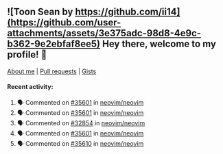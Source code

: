 ## ![Toon Sean by https://github.com/ii14](https://github.com/user-attachments/assets/3e375adc-98d8-4e9c-b362-9e2ebfaf8ee5) Hey there, welcome to my profile! 👋

[About me](https://seandewar.github.io/)
 | [Pull requests](https://github.com/search?p=1&q=author%3Aseandewar+is%3Apr)
 | [Gists](https://gist.github.com/seandewar)

#### Recent activity:

<!--START_SECTION:activity-->
1. 🗣 Commented on [#35601](https://github.com/neovim/neovim/pull/35601#issuecomment-3248665972) in [neovim/neovim](https://github.com/neovim/neovim)
2. 🗣 Commented on [#35601](https://github.com/neovim/neovim/pull/35601#issuecomment-3248646618) in [neovim/neovim](https://github.com/neovim/neovim)
3. 🗣 Commented on [#32854](https://github.com/neovim/neovim/issues/32854#issuecomment-3248636048) in [neovim/neovim](https://github.com/neovim/neovim)
4. 🗣 Commented on [#35601](https://github.com/neovim/neovim/pull/35601#issuecomment-3248616341) in [neovim/neovim](https://github.com/neovim/neovim)
5. 🗣 Commented on [#35610](https://github.com/neovim/neovim/pull/35610#issuecomment-3248564672) in [neovim/neovim](https://github.com/neovim/neovim)
<!--END_SECTION:activity-->
